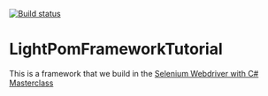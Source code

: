 [![Build status](https://nadvolodkin.visualstudio.com/UltimateQA/_apis/build/status/SeleniumFramework)](https://nadvolodkin.visualstudio.com/UltimateQA/_build/latest?definitionId=3)

# LightPomFrameworkTutorial
This is a framework that we build in the [Selenium Webdriver with C# Masterclass](https://www.udemy.com/course/selenium-with-c/?referralCode=F2FCF77C429F27AF28EC)


